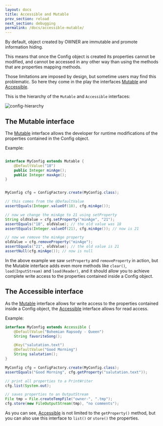 ```yaml
---
layout: docs
title: Accessible and Mutable
prev_section: reload
next_section: debugging
permalink: /docs/accessible-mutable/
---
```


By default, object created by OWNER are immutable and promote information hiding.

This means that once the Config object is created its properties cannot be modified, and cannot be accessed in any other
way than using the methods that are properties mapping methods.

Those limitations are imposed by design, but sometime users may find this problematic. So here they come in the play the
interfaces [Mutable] and [Accessible].

  [Mutable]: http://owner.newinstance.it/latest/apidocs/org/aeonbits/owner/Mutable.html
  [Accessible]: http://owner.newinstance.it/latest/apidocs/org/aeonbits/owner/Accessible.html

This is the hierarchy of the `Mutable` and `Accessible` interfaces:

![config-hierarchy]({{site.url}}/img/config-hierarchy.png)

The Mutable interface
---------------------

The [Mutable] interface allows the developer for runtime modifications of the properties contained in the Config object.

Example:

```java

interface MyConfig extends Mutable {
    @DefaultValue("18")
    public Integer minAge();
    public Integer maxAge();
}


MyConfig cfg = ConfigFactory.create(MyConfig.class);

// this comes from the @DefaultValue
assertEquals(Integer.valueOf(18), cfg.minAge());

// now we change the minAge to 21 using setProperty
String oldValue = cfg.setProperty("minAge", "21");
assertEquals("18", oldValue); // the old value was 18
assertEquals(Integer.valueOf(21), cfg.minAge()); // now is 21

// now we remove the minAge property
oldValue = cfg.removeProperty("minAge");
assertEquals("21", oldValue); // the old value is 21
assertNull(cfg.minAge()); // now is null
```

In the above example we saw `setProperty` and `removeProperty` in action, but the Mutable interface adds even more
methods like `clear()`, `load(InputStream)` and `load(Reader)`, and it should allow you to achieve complete write access
to the properties contained inside a Config object.

The Accessible interface
------------------------

As the [Mutable] interface allows for write access to the properties contained inside a Config object, the [Accessible]
interface allows for read access.

Example:

```java
interface MyConfig extends Accessible {
    @DefaultValue("Bohemian Rapsody - Queen")
    String favoriteSong();

    @Key("salutation.text")
    @DefaultValue("Good Morning")
    String salutation();
}

MyConfig cfg = ConfigFactory.create(MyConfig.class);
assertEquals("Good Morning", cfg.getProperty("salutation.text"));

// print all properties to a PrintWriter
cfg.list(System.out);

// saves properties to an OutputStream
File tmp = File.createTempFile("owner-", ".tmp");
cfg.store(new FileOutputStream(tmp), "no comments");

```

As you can see, [Accessible] is not limited to the `getProperty()` method, but you can also use this
interface to `list()` or `store()` the properties.
